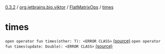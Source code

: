 [0.3.2](../../index.md) / [org.jetbrains.bio.viktor](../index.md) / [FlatMatrixOps](index.md) / [times](.)

# times

`open operator fun times(other: T): <ERROR CLASS>` [(source)](https://github.com/JetBrains-Research/viktor/blob/0.3.2/src/main/kotlin/org/jetbrains/bio/viktor/StridedMatrix.kt#L157)
`open operator fun times(update: Double): <ERROR CLASS>` [(source)](https://github.com/JetBrains-Research/viktor/blob/0.3.2/src/main/kotlin/org/jetbrains/bio/viktor/StridedMatrix.kt#L164)